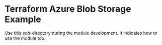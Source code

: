 # Terraform Azure Blob Storage Example

Use this sub-directory during the module development. It indicates how to use the module too.
